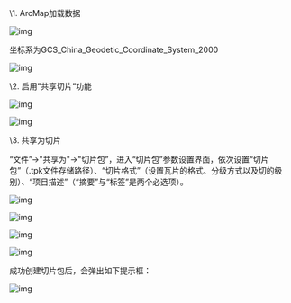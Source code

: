 \1. ArcMap加载数据

![img](https://pzy-images.oss-cn-hangzhou.aliyuncs.com/img/202111032034464.jpg) 

坐标系为GCS_China_Geodetic_Coordinate_System_2000

![img](https://pzy-images.oss-cn-hangzhou.aliyuncs.com/img/202111032034465.jpg) 

 

 

\2. 启用”共享切片”功能

![img](https://pzy-images.oss-cn-hangzhou.aliyuncs.com/img/202111032034466.jpg) 

![img](https://pzy-images.oss-cn-hangzhou.aliyuncs.com/img/202111032034467.jpg) 

\3. 共享为切片

“文件”->"共享为"->"切片包”，进入“切片包”参数设置界面，依次设置“切片包”（.tpk文件存储路径）、“切片格式”（设置瓦片的格式、分级方式以及切的级别）、“项目描述”（“摘要”与“标签”是两个必选项）。

![img](https://pzy-images.oss-cn-hangzhou.aliyuncs.com/img/202111032034468.jpg) 

![img](https://pzy-images.oss-cn-hangzhou.aliyuncs.com/img/202111032034469.jpg) 

![img](https://pzy-images.oss-cn-hangzhou.aliyuncs.com/img/202111032034470.jpg) 

![img](https://pzy-images.oss-cn-hangzhou.aliyuncs.com/img/202111032034471.jpg) 

成功创建切片包后，会弹出如下提示框：

![img](https://pzy-images.oss-cn-hangzhou.aliyuncs.com/img/202111032034472.jpg)